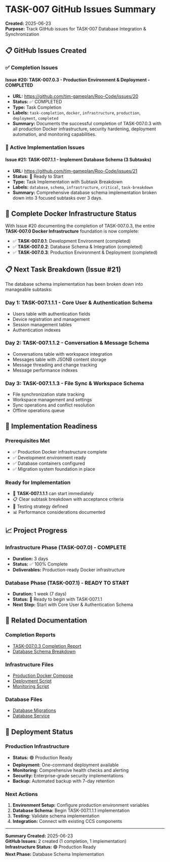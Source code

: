 # TASK-007 GitHub Issues Summary

**Created:** 2025-06-23  
**Purpose:** Track GitHub issues for TASK-007 Database Integration & Synchronization

## 📋 GitHub Issues Created

### ✅ Completion Issues

#### Issue #20: TASK-007.0.3 - Production Environment & Deployment - COMPLETED

- **URL:** https://github.com/tim-gameplan/Roo-Code/issues/20
- **Status:** ✅ COMPLETED
- **Type:** Task Completion
- **Labels:** `task-completion`, `docker`, `infrastructure`, `production`, `deployment`, `completed`
- **Summary:** Documents the successful completion of TASK-007.0.3 with all production Docker infrastructure, security hardening, deployment automation, and monitoring capabilities.

### 🔧 Active Implementation Issues

#### Issue #21: TASK-007.1.1 - Implement Database Schema (3 Subtasks)

- **URL:** https://github.com/tim-gameplan/Roo-Code/issues/21
- **Status:** 🔄 Ready to Start
- **Type:** Task Implementation with Subtask Breakdown
- **Labels:** `database`, `schema`, `infrastructure`, `critical`, `task-breakdown`
- **Summary:** Comprehensive database schema implementation broken down into 3 focused subtasks over 3 days.

## 🔄 Complete Docker Infrastructure Status

With Issue #20 documenting the completion of TASK-007.0.3, the entire **TASK-007.0 Docker Infrastructure** foundation is now complete:

- ✅ **TASK-007.0.1**: Development Environment (completed)
- ✅ **TASK-007.0.2**: Database Schema & Integration (completed)
- ✅ **TASK-007.0.3**: Production Environment & Deployment (completed)

## 📋 Next Task Breakdown (Issue #21)

The database schema implementation has been broken down into manageable subtasks:

### Day 1: TASK-007.1.1.1 - Core User & Authentication Schema

- Users table with authentication fields
- Device registration and management
- Session management tables
- Authentication indexes

### Day 2: TASK-007.1.1.2 - Conversation & Message Schema

- Conversations table with workspace integration
- Messages table with JSONB content storage
- Message threading and change tracking
- Message performance indexes

### Day 3: TASK-007.1.1.3 - File Sync & Workspace Schema

- File synchronization state tracking
- Workspace management and settings
- Sync operations and conflict resolution
- Offline operations queue

## 🎯 Implementation Readiness

### Prerequisites Met

- ✅ Production Docker infrastructure complete
- ✅ Development environment ready
- ✅ Database containers configured
- ✅ Migration system foundation in place

### Ready for Implementation

- 🔄 **TASK-007.1.1.1** can start immediately
- 📋 Clear subtask breakdown with acceptance criteria
- 🧪 Testing strategy defined
- 📊 Performance considerations documented

## 📈 Project Progress

### Infrastructure Phase (TASK-007.0) - COMPLETE

- **Duration:** 3 days
- **Status:** ✅ 100% Complete
- **Deliverables:** Production-ready Docker infrastructure

### Database Phase (TASK-007.1) - READY TO START

- **Duration:** 1 week (7 days)
- **Status:** 🔄 Ready to begin with TASK-007.1.1
- **Next Step:** Start with Core User & Authentication Schema

## 🔗 Related Documentation

### Completion Reports

- [TASK-007.0.3 Completion Report](../docker/TASK_007_0_3_COMPLETION_REPORT.md)
- [Database Schema Breakdown](TASK_007_1_1_DATABASE_SCHEMA_BREAKDOWN.md)

### Infrastructure Files

- [Production Docker Compose](../docker/production/docker-compose.yml)
- [Deployment Script](../docker/production/scripts/deploy.sh)
- [Monitoring Script](../docker/production/scripts/monitor.sh)

### Database Files

- [Database Migrations](../docker/shared/database/migrations/)
- [Database Service](../production-ccs/src/services/database.ts)

## 🚀 Deployment Status

### Production Infrastructure

- **Status:** 🟢 Production Ready
- **Deployment:** One-command deployment available
- **Monitoring:** Comprehensive health checks and alerting
- **Security:** Enterprise-grade security implementations
- **Backup:** Automated backup with 7-day retention

### Next Actions

1. **Environment Setup:** Configure production environment variables
2. **Database Schema:** Begin TASK-007.1.1.1 implementation
3. **Testing:** Validate schema implementation
4. **Integration:** Connect with existing CCS components

---

**Summary Created:** 2025-06-23  
**GitHub Issues:** 2 created (1 completion, 1 implementation)  
**Infrastructure Status:** 🟢 Production Ready  
**Next Phase:** Database Schema Implementation
